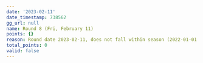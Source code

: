 ```yaml
---
date: '2023-02-11'
date_timestamp: 738562
gg_url: null
name: Round 8 (Fri, February 11)
points: {}
reason: Round date 2023-02-11, does not fall within season (2022-01-01 to 2022-12-30)
total_points: 0
valid: false
---
```

